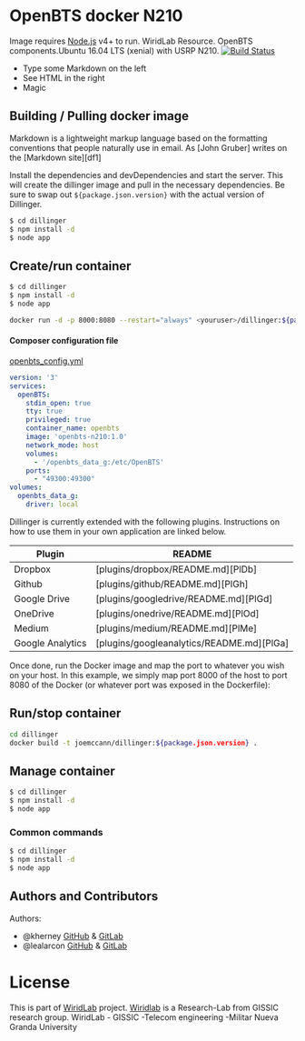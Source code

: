 # OpenBTS docker N210
Image  requires [Node.js](https://nodejs.org/) v4+ to run.
WiridLab Resource. OpenBTS components.Ubuntu 16.04 LTS (xenial) with USRP N210.
[![Build Status](https://travis-ci.org/joemccann/dillinger.svg?branch=master)](https://travis-ci.org/joemccann/dillinger)

  - Type some Markdown on the left
  - See HTML in the right
  - Magic

## Building / Pulling docker image 
Markdown is a lightweight markup language based on the formatting conventions that people naturally use in email.  As [John Gruber] writes on the [Markdown site][df1]

Install the dependencies and devDependencies and start the server.
This will create the dillinger image and pull in the necessary dependencies. Be sure to swap out `${package.json.version}` with the actual version of Dillinger.

```sh
$ cd dillinger
$ npm install -d
$ node app
```

## Create/run container


```sh
$ cd dillinger
$ npm install -d
$ node app
```
```sh
docker run -d -p 8000:8080 --restart="always" <youruser>/dillinger:${package.json.version}
```

#### Composer configuration  file 
[openbts_config.yml][yml]
```yml
version: '3'
services:
  openBTS:
    stdin_open: true
    tty: true
    privileged: true
    container_name: openbts
    image: 'openbts-n210:1.0'
    network_mode: host
    volumes:
      - '/openbts_data_g:/etc/OpenBTS'
    ports:
      - "49300:49300"
volumes:
  openbts_data_g:
    driver: local
```
Dillinger is currently extended with the following plugins. Instructions on how to use them in your own application are linked below.

| Plugin | README |
| ------ | ------ |
| Dropbox | [plugins/dropbox/README.md][PlDb] |
| Github | [plugins/github/README.md][PlGh] |
| Google Drive | [plugins/googledrive/README.md][PlGd] |
| OneDrive | [plugins/onedrive/README.md][PlOd] |
| Medium | [plugins/medium/README.md][PlMe] |
| Google Analytics | [plugins/googleanalytics/README.md][PlGa] |

Once done, run the Docker image and map the port to whatever you wish on your host. In this example, we simply map port 8000 of the host to port 8080 of the Docker (or whatever port was exposed in the Dockerfile):

## Run/stop container
```sh
cd dillinger
docker build -t joemccann/dillinger:${package.json.version} .
```
## Manage container
```sh
$ cd dillinger
$ npm install -d
$ node app
```
### Common commands

```sh
$ cd dillinger
$ npm install -d
$ node app
```

## Authors and Contributors

Authors:
- @kherney [GitHub](https://github.com/kherney) & [GitLab](https://gitlab.com/kherney)
- @lealarcon [GitHub](https://github.com/lealarcon) & [GitLab](https://gitlab.com/lealarcon)

# License

This is part of [WiridLab][wiridlab] project. [Wiridlab][web-wirid] is a Research-Lab from GISSIC research group. 
WiridLab - GISSIC -Telecom engineering -Militar Nueva Granda University


   [bts]:       <https://hub.docker.com/r/kherney/openbts-n210>  
   [wiridlab]:  <https://gitlab.com/wirid-lab>
   [web-wirid]: <http://wirid-lab.umng.edu.co/?lang=en>
   [yml]:       <https://github.com/kherney/docker-openbts-fullest/blob/master/openbts-config.yml>
